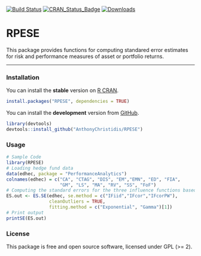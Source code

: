
[![Build Status](https://travis-ci.org/AnthonyChristidis/RPESE.svg?branch=master)](https://travis-ci.com/AnthonyChristidis/RPESE) [![CRAN\_Status\_Badge](http://www.r-pkg.org/badges/version/RPESE)](https://cran.r-project.org/package=RPESE) [![Downloads](http://cranlogs.r-pkg.org/badges/RPESE)](https://cran.r-project.org/package=RPESE)

RPESE
=====

This package provides functions for computing standared error estimates for risk and performance measures of asset or portfolio returns.

------------------------------------------------------------------------

### Installation

You can install the **stable** version on [R CRAN](https://cran.r-project.org/package=RPESE).

``` r
install.packages("RPESE", dependencies = TRUE)
```

You can install the **development** version from [GitHub](https://github.com/AnthonyChristidis/RPESE).

``` r
library(devtools)
devtools::install_github("AnthonyChristidis/RPESE")
```

### Usage

``` r
# Sample Code
library(RPESE)
# Loading hedge fund data
data(edhec, package = "PerformanceAnalytics")
colnames(edhec) = c("CA", "CTAG", "DIS", "EM","EMN", "ED", "FIA",
                    "GM", "LS", "MA", "RV", "SS", "FoF")
# Computing the standard errors for the three influence functions based approaches
ES.out <- ES.SE(edhec, se.method = c("IFiid","IFcor","IFcorPW"),
                cleanOutliers = TRUE, 
                fitting.method = c("Exponential", "Gamma")[1])
# Print output
printSE(ES.out)
```

### License

This package is free and open source software, licensed under GPL (&gt;= 2).
